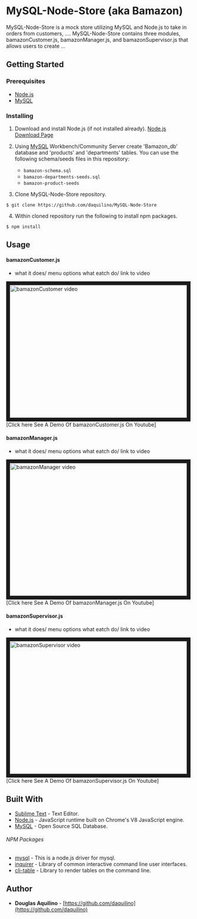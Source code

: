 # MySQL-Node-Store (aka Bamazon)
	
MySQL-Node-Store is a mock store utilizing MySQL and Node.js to take in orders from customers, ....
MySQL-Node-Store contains three modules, bamazonCustomer.js, bamazonManager.js, and bamazonSupervisor.js that allows users to create ...  


 

	
## Getting Started

### Prerequisites

* [Node.js](https://nodejs.org) 
* [MySQL](https://www.mysql.com/)


### Installing

1. Download and install Node.js (if not installed already). 
[Node.js Download Page](https://nodejs.org/en/download/)

2. Using [MySQL](https://www.mysql.com/) Workbench/Community Server  create 'Bamazon_db' database 
and 'products' and 'departments' tables. 
You can use the following schema/seeds files in this repository:
	
	* `bamazon-schema.sql`
	* `bamazon-departments-seeds.sql`
	* `bamazon-product-seeds`

3. Clone MySQL-Node-Store repository. 

```
$ git clone https://github.com/daquilino/MySQL-Node-Store
```

4. Within cloned repository run the following to install npm packages.

```
$ npm install
```


## Usage
#### bamazonCustomer.js

*  what it does/ menu options what eatch do/ link to video


<a href="http://www.youtube.com/watch?feature=player_embedded&v=aYcN7VBt1L0"
 target="_blank"><img src="http://img.youtube.com/vi/aYcN7VBt1L0/0.jpg" 
 alt="bamazonCustomer video" width="480" height="360" border="10" /></a>
 [Click here See A Demo Of bamazonCustomer.js On Youtube]



 #### bamazonManager.js

*  what it does/ menu options what eatch do/ link to video

<a href="http://www.youtube.com/watch?feature=player_embedded&v=8DppxLZ7bqE"
 target="_blank"><img src="http://img.youtube.com/vi/8DppxLZ7bqE/0.jpg" 
 alt="bamazonManager video" width="480" height="360" border="10" /></a>
[Click here See A Demo Of bamazonManager.js On Youtube]


#### bamazonSupervisor.js

*  what it does/ menu options what eatch do/ link to video


<a href="http://www.youtube.com/watch?feature=player_embedded&v=UW71qn9o-Qo"
 target="_blank"><img src="http://img.youtube.com/vi/UW71qn9o-Qo/0.jpg" 
 alt="bamazonSupervisor video" width="480" height="360" border="10" /></a>
[Click here See A Demo Of bamazonSupervisor.js On Youtube]


## Built With

* [Sublime Text](https://www.sublimetext.com/) - Text Editor.
* [Node.js](https://nodejs.org) - JavaScript runtime built on Chrome's V8 JavaScript engine.
* [MySQL](https://www.mysql.com/) - Open Source SQL Database.

###### NPM Packages

* [mysql](https://www.npmjs.com/package/mysql)	- This is a node.js driver for mysql.
* [inquirer](https://www.npmjs.com/package/inquirer) - Library of common interactive command line user interfaces.
* [cli-table](https://www.npmjs.com/package/cli-table)	- Library to render tables on the command line.



## Author

* **Douglas Aquilino** - [https://github.com/daquilino](https://github.com/daquilino)